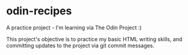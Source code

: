 # odin-recipes
A practice project - I'm learning via The Odin Project :)

This project's objective is to practice my basic HTML writing skills, and committing updates to the project via git commit messages.